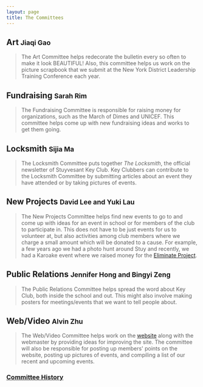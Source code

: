 ```yaml
---
layout: page
title: The Committees
---
```

## Art <small> Jiaqi Gao </small>

<blockquote>The Art Committee helps redecorate the bulletin every so often to make it look BEAUTIFUL! Also, this committee helps us work on the picture scrapbook that we submit at the New York District Leadership Training Conference each year.</blockquote>

## Fundraising <small> Sarah Rim </small>

<blockquote>The Fundraising Committee is responsible for raising money for organizations, such as the March of Dimes and UNICEF. This committee helps come up with new fundraising ideas and works to get them going.</blockquote>

## Locksmith <small> Sijia Ma </small>

<blockquote>The Locksmith Committee puts together <em>The Locksmith</em>, the official newsletter of Stuyvesant Key Club. Key Clubbers can contribute to the Locksmith Committee by submitting articles about an event they have attended or by taking pictures of events.</blockquote>

## New Projects <small> David Lee and Yuki Lau </small>

<blockquote>The New Projects Committee helps find new events to go to and come up with ideas for an event in school or for members of the club to participate in. This does not have to be just events for us to volunteer at, but also activities among club members where we charge a small amount which will be donated to a cause. For example, a few years ago we had a photo hunt around Stuy and recently, we had a Karoake event where we raised money for the <a href="http://www.keyclub.org/service/TheEliminateProject.aspx">Eliminate Project</a>.</blockquote>

## Public Relations <small> Jennifer Hong and Bingyi Zeng </small> 

<blockquote>The Public Relations Committee helps spread the word about Key Club, both inside the school and out. This might also involve making posters for meetings/events that we want to tell people about.</blockquote>

## Web/Video <small> Alvin Zhu </small>

<blockquote>The Web/Video Committee helps work on the <a href="/">website</a> along with the webmaster by providing ideas for improving the site. The committee will also be responsible for posting up members' points on the website, posting up pictures of events, and compiling a list of our recent and upcoming events.</blockquote> 

### <a href="/about/committees/Committees.html">Committee History</a>
